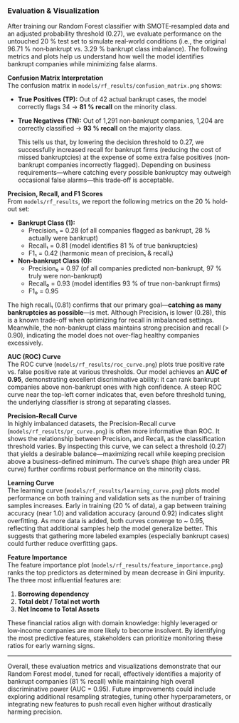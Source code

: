 ### Evaluation & Visualization

After training our Random Forest classifier with SMOTE‐resampled data and an adjusted probability threshold (0.27), we evaluate performance on the untouched 20 % test set to simulate real‐world conditions (i.e., the original 96.71 % non‐bankrupt vs. 3.29 % bankrupt class imbalance). The following metrics and plots help us understand how well the model identifies bankrupt companies while minimizing false alarms.

**Confusion Matrix Interpretation**  
The confusion matrix in `models/rf_results/confusion_matrix.png` shows:
- **True Positives (TP):** Out of 42 actual bankrupt cases, the model correctly flags 34 → **81 % recall** on the minority class.  
- **True Negatives (TN):** Out of 1,291 non‐bankrupt companies, 1,204 are correctly classified → **93 % recall** on the majority class.  
  
  This tells us that, by lowering the decision threshold to 0.27, we successfully increased recall for bankrupt firms (reducing the cost of missed bankruptcies) at the expense of some extra false positives (non‐bankrupt companies incorrectly flagged). Depending on business requirements—where catching every possible bankruptcy may outweigh occasional false alarms—this trade‐off is acceptable.

**Precision, Recall, and F1 Scores**  
From `models/rf_results`, we report the following metrics on the 20 % hold‐out set:
- **Bankrupt Class (1):**  
  - Precision₁ = 0.28 (of all companies flagged as bankrupt, 28 % actually were bankrupt)  
  - Recall₁ = 0.81 (model identifies 81 % of true bankruptcies)  
  - F1₁ = 0.42 (harmonic mean of precision₁ & recall₁)  
- **Non-bankrupt Class (0):**  
  - Precision₀ = 0.97 (of all companies predicted non-bankrupt, 97 % truly were non-bankrupt)  
  - Recall₀ = 0.93 (model identifies 93 % of true non-bankrupt firms)  
  - F1₀ = 0.95  

The high recall₁ (0.81) confirms that our primary goal—**catching as many bankruptcies as possible**—is met. Although Precision₁ is lower (0.28), this is a known trade-off when optimizing for recall in imbalanced settings. Meanwhile, the non-bankrupt class maintains strong precision and recall (> 0.90), indicating the model does not over-flag healthy companies excessively.

**AUC (ROC) Curve**  
The ROC curve (`models/rf_results/roc_curve.png`) plots true positive rate vs. false positive rate at various thresholds. Our model achieves an **AUC of 0.95**, demonstrating excellent discriminative ability: it can rank bankrupt companies above non-bankrupt ones with high confidence. A steep ROC curve near the top-left corner indicates that, even before threshold tuning, the underlying classifier is strong at separating classes.

**Precision-Recall Curve**  
In highly imbalanced datasets, the Precision-Recall curve (`models/rf_results/pr_curve.png`) is often more informative than ROC. It shows the relationship between Precision₁ and Recall₁ as the classification threshold varies. By inspecting this curve, we can select a threshold (0.27) that yields a desirable balance—maximizing recall while keeping precision above a business-defined minimum. The curve’s shape (high area under PR curve) further confirms robust performance on the minority class.

**Learning Curve**  
The learning curve (`models/rf_results/learning_curve.png`) plots model performance on both training and validation sets as the number of training samples increases. Early in training (20 % of data), a gap between training accuracy (near 1.0) and validation accuracy (around 0.92) indicates slight overfitting. As more data is added, both curves converge to ~ 0.95, reflecting that additional samples help the model generalize better. This suggests that gathering more labeled examples (especially bankrupt cases) could further reduce overfitting gaps.

**Feature Importance**  
The feature importance plot (`models/rf_results/feature_importance.png`) ranks the top predictors as determined by mean decrease in Gini impurity. The three most influential features are:  
1. **Borrowing dependency**  
2. **Total debt / Total net worth**  
3. **Net Income to Total Assets**  

These financial ratios align with domain knowledge: highly leveraged or low‐income companies are more likely to become insolvent. By identifying the most predictive features, stakeholders can prioritize monitoring these ratios for early warning signs.

---

Overall, these evaluation metrics and visualizations demonstrate that our Random Forest model, tuned for recall, effectively identifies a majority of bankrupt companies (81 % recall) while maintaining high overall discriminative power (AUC = 0.95). Future improvements could include exploring additional resampling strategies, tuning other hyperparameters, or integrating new features to push recall even higher without drastically harming precision.
